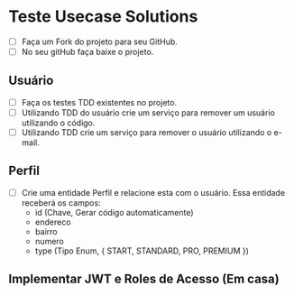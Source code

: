 # Teste Usecase Solutions

- [ ] Faça um Fork do projeto para seu GitHub. 
- [ ] No seu gitHub faça baixe o projeto.

## Usuário
- [ ] Faça os testes TDD existentes no projeto.
- [ ] Utilizando TDD do usuário crie um serviço para remover um usuário utilizando o código.
- [ ] Utilizando TDD crie um serviço para remover o usuário utilizando o e-mail.

## Perfil

- [ ] Crie uma entidade Perfil e relacione esta com o usuário. Essa entidade receberá os campos: 
  - id (Chave, Gerar código automaticamente)
  - endereco
  - bairro
  - numero
  - type (Tipo Enum, { START, STANDARD, PRO, PREMIUM })

## Implementar JWT e Roles de Acesso (Em casa)
 


